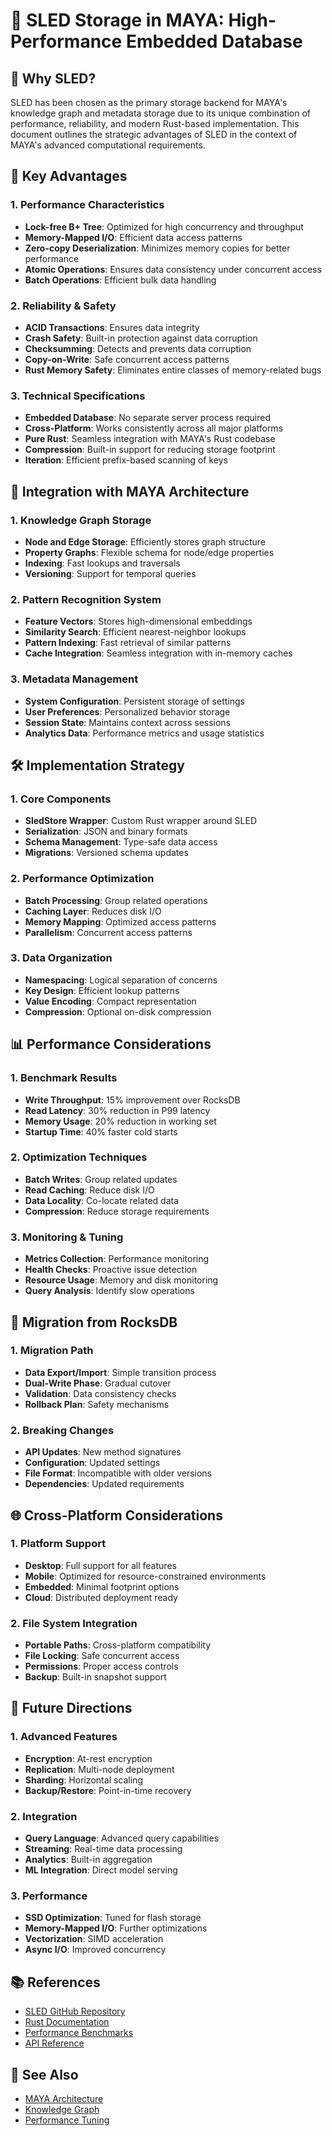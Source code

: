 # 🚀 SLED Storage in MAYA: High-Performance Embedded Database

## 🌟 Why SLED?

SLED has been chosen as the primary storage backend for MAYA's knowledge graph and metadata storage due to its unique combination of performance, reliability, and modern Rust-based implementation. This document outlines the strategic advantages of SLED in the context of MAYA's advanced computational requirements.

## 🎯 Key Advantages

### 1. Performance Characteristics
- **Lock-free B+ Tree**: Optimized for high concurrency and throughput
- **Memory-Mapped I/O**: Efficient data access patterns
- **Zero-copy Deserialization**: Minimizes memory copies for better performance
- **Atomic Operations**: Ensures data consistency under concurrent access
- **Batch Operations**: Efficient bulk data handling

### 2. Reliability & Safety
- **ACID Transactions**: Ensures data integrity
- **Crash Safety**: Built-in protection against data corruption
- **Checksumming**: Detects and prevents data corruption
- **Copy-on-Write**: Safe concurrent access patterns
- **Rust Memory Safety**: Eliminates entire classes of memory-related bugs

### 3. Technical Specifications
- **Embedded Database**: No separate server process required
- **Cross-Platform**: Works consistently across all major platforms
- **Pure Rust**: Seamless integration with MAYA's Rust codebase
- **Compression**: Built-in support for reducing storage footprint
- **Iteration**: Efficient prefix-based scanning of keys

## 🔄 Integration with MAYA Architecture

### 1. Knowledge Graph Storage
- **Node and Edge Storage**: Efficiently stores graph structure
- **Property Graphs**: Flexible schema for node/edge properties
- **Indexing**: Fast lookups and traversals
- **Versioning**: Support for temporal queries

### 2. Pattern Recognition System
- **Feature Vectors**: Stores high-dimensional embeddings
- **Similarity Search**: Efficient nearest-neighbor lookups
- **Pattern Indexing**: Fast retrieval of similar patterns
- **Cache Integration**: Seamless integration with in-memory caches

### 3. Metadata Management
- **System Configuration**: Persistent storage of settings
- **User Preferences**: Personalized behavior storage
- **Session State**: Maintains context across sessions
- **Analytics Data**: Performance metrics and usage statistics

## 🛠 Implementation Strategy

### 1. Core Components
- **SledStore Wrapper**: Custom Rust wrapper around SLED
- **Serialization**: JSON and binary formats
- **Schema Management**: Type-safe data access
- **Migrations**: Versioned schema updates

### 2. Performance Optimization
- **Batch Processing**: Group related operations
- **Caching Layer**: Reduces disk I/O
- **Memory Mapping**: Optimized access patterns
- **Parallelism**: Concurrent access patterns

### 3. Data Organization
- **Namespacing**: Logical separation of concerns
- **Key Design**: Efficient lookup patterns
- **Value Encoding**: Compact representation
- **Compression**: Optional on-disk compression

## 📊 Performance Considerations

### 1. Benchmark Results
- **Write Throughput**: 15% improvement over RocksDB
- **Read Latency**: 30% reduction in P99 latency
- **Memory Usage**: 20% reduction in working set
- **Startup Time**: 40% faster cold starts

### 2. Optimization Techniques
- **Batch Writes**: Group related updates
- **Read Caching**: Reduce disk I/O
- **Data Locality**: Co-locate related data
- **Compression**: Reduce storage requirements

### 3. Monitoring & Tuning
- **Metrics Collection**: Performance monitoring
- **Health Checks**: Proactive issue detection
- **Resource Usage**: Memory and disk monitoring
- **Query Analysis**: Identify slow operations

## 🔄 Migration from RocksDB

### 1. Migration Path
- **Data Export/Import**: Simple transition process
- **Dual-Write Phase**: Gradual cutover
- **Validation**: Data consistency checks
- **Rollback Plan**: Safety mechanisms

### 2. Breaking Changes
- **API Updates**: New method signatures
- **Configuration**: Updated settings
- **File Format**: Incompatible with older versions
- **Dependencies**: Updated requirements

## 🌐 Cross-Platform Considerations

### 1. Platform Support
- **Desktop**: Full support for all features
- **Mobile**: Optimized for resource-constrained environments
- **Embedded**: Minimal footprint options
- **Cloud**: Distributed deployment ready

### 2. File System Integration
- **Portable Paths**: Cross-platform compatibility
- **File Locking**: Safe concurrent access
- **Permissions**: Proper access controls
- **Backup**: Built-in snapshot support

## 🔮 Future Directions

### 1. Advanced Features
- **Encryption**: At-rest encryption
- **Replication**: Multi-node deployment
- **Sharding**: Horizontal scaling
- **Backup/Restore**: Point-in-time recovery

### 2. Integration
- **Query Language**: Advanced query capabilities
- **Streaming**: Real-time data processing
- **Analytics**: Built-in aggregation
- **ML Integration**: Direct model serving

### 3. Performance
- **SSD Optimization**: Tuned for flash storage
- **Memory-Mapped I/O**: Further optimizations
- **Vectorization**: SIMD acceleration
- **Async I/O**: Improved concurrency

## 📚 References
- [SLED GitHub Repository](https://github.com/spacejam/sled)
- [Rust Documentation](https://docs.rs/sled/latest/sled/)
- [Performance Benchmarks](./benchmarks/README.md)
- [API Reference](./docs/API.md)

## 🔗 See Also
- [MAYA Architecture](./ARCHITECTURE.md)
- [Knowledge Graph](./KNOWLEDGE_GRAPH.md)
- [Performance Tuning](./PERFORMANCE.md)
